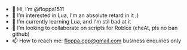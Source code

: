 - 👋 Hi, I’m @floppa1511
- 👀 I’m interested in Lua, I'm an absolute retard in it ;)
- 🌱 I’m currently learning Lua, and I'm stil bad at it
- 💞️ I’m looking to collaborate on scripts for Roblox (cheAt, pls no ban github)
- 📫 How to reach me: floppa.cpp@gmail.com business enquiries only

<!---
floppa1511/floppa1511 is a ✨ special ✨ repository because its `README.md` (this file) appears on your GitHub profile.
You can click the Preview link to take a look at your changes.
--->
